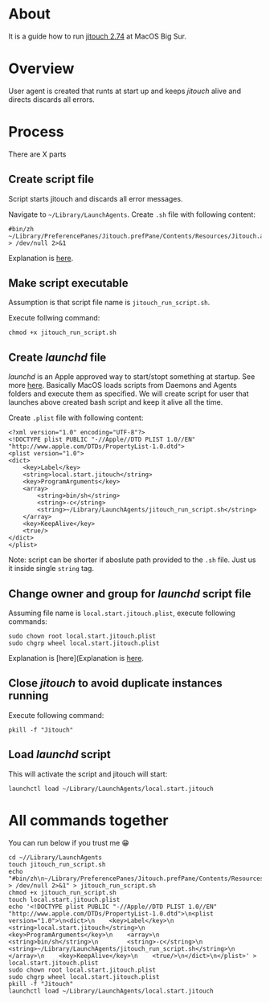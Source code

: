 # About
It is a guide how to run [jitouch 2.74](http://www.jitouch.com/) at MacOS Big Sur. 

# Overview
User agent is created that runts at start up and keeps _jitouch_ alive and directs discards all errors. 

# Process
There are X parts

## Create script file
Script starts jitouch and discards all error messages.

Navigate to `~/Library/LaunchAgents`. Create `.sh` file with following content:

```
#bin/zh
~/Library/PreferencePanes/Jitouch.prefPane/Contents/Resources/Jitouch.app/Contents/MacOS/Jitouch > /dev/null 2>&1
```

Explanation is [here](https://stackoverflow.com/a/10508862/12488601).

## Make script executable
Assumption is that script file name is `jitouch_run_script.sh`.

Execute follwing command:
```
chmod +x jitouch_run_script.sh
```

## Create _launchd_ file
_launchd_ is an Apple approved way to start/stopt something at startup. See more [here](https://launchd.info/).
Basically MacOS loads scripts from Daemons and Agents folders and execute them as specified. We will create script for user that launches above created bash script and keep it alive all the time. 

Create `.plist` file with following content:
```
<?xml version="1.0" encoding="UTF-8"?>
<!DOCTYPE plist PUBLIC "-//Apple//DTD PLIST 1.0//EN" "http://www.apple.com/DTDs/PropertyList-1.0.dtd">
<plist version="1.0">
<dict>
    <key>Label</key>
    <string>local.start.jitouch</string>
    <key>ProgramArguments</key>
    <array>
        <string>bin/sh</string>
        <string>-c</string>
        <string>~/Library/LaunchAgents/jitouch_run_script.sh</string>
    </array>
    <key>KeepAlive</key>
    <true/>
</dict>
</plist>
```
Note: script can be shorter if aboslute path provided to the `.sh` file. Just us it inside single `string` tag. 

## Change owner and group for _launchd_ script file
Assuming file name is `local.start.jitouch.plist`, execute following commands:

```
sudo chown root local.start.jitouch.plist
sudo chgrp wheel local.start.jitouch.plist
```

Explanation is [here](Explanation is [here](https://stackoverflow.com/a/10508862/12488601).

## Close _jitouch_ to avoid duplicate instances running
Execute following command:
```
pkill -f "Jitouch"
```

## Load _launchd_ script
This will activate the script and jitouch will start:
```
launchctl load ~/Library/LaunchAgents/local.start.jitouch
```

# All commands together
You can run below if you trust me 😁

```
cd ~//Library/LaunchAgents
touch jitouch_run_script.sh
echo "#bin/zh\n~/Library/PreferencePanes/Jitouch.prefPane/Contents/Resources/Jitouch.app/Contents/MacOS/Jitouch > /dev/null 2>&1" > jitouch_run_script.sh
chmod +x jitouch_run_script.sh
touch local.start.jitouch.plist
echo '<!DOCTYPE plist PUBLIC "-//Apple//DTD PLIST 1.0//EN" "http://www.apple.com/DTDs/PropertyList-1.0.dtd">\n<plist version="1.0">\n<dict>\n    <key>Label</key>\n    <string>local.start.jitouch</string>\n    <key>ProgramArguments</key>\n    <array>\n        <string>bin/sh</string>\n        <string>-c</string>\n        <string>~/Library/LaunchAgents/jitouch_run_script.sh</string>\n    </array>\n    <key>KeepAlive</key>\n    <true/>\n</dict>\n</plist>' > local.start.jitouch.plist
sudo chown root local.start.jitouch.plist
sudo chgrp wheel local.start.jitouch.plist
pkill -f "Jitouch"
launchctl load ~/Library/LaunchAgents/local.start.jitouch
```
